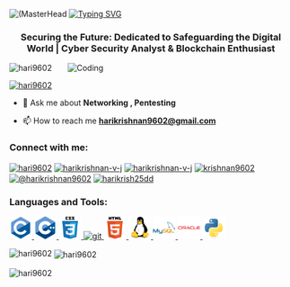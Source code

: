 ![(MasterHead](https://user-images.githubusercontent.com/74038190/225813708-98b745f2-7d22-48cf-9150-083f1b00d6c9.gif)
[![Typing SVG](https://readme-typing-svg.herokuapp.com?font=Fira+Code&size=25&pause=1000&color=F6F7F7&random=false&width=435&lines=Hi+%F0%9F%91%8B%2C+I'm+Harikrishnan+V+J)](https://git.io/typing-svg)
<h3 align="center">Securing the Future: Dedicated to Safeguarding the Digital World | Cyber Security Analyst & Blockchain Enthusiast</h3>

<img align="right" alt="Coding" width="400" src="https://cdn.dribbble.com/users/1162077/screenshots/3848914/programmer.gif">


<p align="left"> <img src="https://komarev.com/ghpvc/?username=hari9602&label=Profile%20views&color=0e75b6&style=flat" alt="hari9602" /> </p>

<p align="left"> <a href="https://twitter.com/hari9602" target="blank"><img src="https://img.shields.io/twitter/follow/hari9602?logo=twitter&style=for-the-badge" alt="hari9602" /></a> </p>

- 💬 Ask me about **Networking , Pentesting**

- 📫 How to reach me **harikrishnan9602@gmail.com**

<h3 align="left">Connect with me:</h3>
<p align="left">
<a href="https://twitter.com/hari9602" target="blank"><img align="center" src="https://raw.githubusercontent.com/rahuldkjain/github-profile-readme-generator/master/src/images/icons/Social/twitter.svg" alt="hari9602" height="30" width="40" /></a>
<a href="https://linkedin.com/in/harikrishnan-v-j" target="blank"><img align="center" src="https://raw.githubusercontent.com/rahuldkjain/github-profile-readme-generator/master/src/images/icons/Social/linked-in-alt.svg" alt="harikrishnan-v-j" height="30" width="40" /></a>
<a href="https://stackoverflow.com/users/harikrishnan-v-j" target="blank"><img align="center" src="https://raw.githubusercontent.com/rahuldkjain/github-profile-readme-generator/master/src/images/icons/Social/stack-overflow.svg" alt="harikrishnan-v-j" height="30" width="40" /></a>
<a href="https://instagram.com/krishnan9602" target="blank"><img align="center" src="https://raw.githubusercontent.com/rahuldkjain/github-profile-readme-generator/master/src/images/icons/Social/instagram.svg" alt="krishnan9602" height="30" width="40" /></a>
<a href="https://www.hackerearth.com/@harikrishnan9602" target="blank"><img align="center" src="https://raw.githubusercontent.com/rahuldkjain/github-profile-readme-generator/master/src/images/icons/Social/hackerearth.svg" alt="@harikrishnan9602" height="30" width="40" /></a>
<a href="https://auth.geeksforgeeks.org/user/harikrish25dd" target="blank"><img align="center" src="https://raw.githubusercontent.com/rahuldkjain/github-profile-readme-generator/master/src/images/icons/Social/geeks-for-geeks.svg" alt="harikrish25dd" height="30" width="40" /></a>
</p>

<h3 align="left">Languages and Tools:</h3>
<p align="left"> <a href="https://www.cprogramming.com/" target="_blank" rel="noreferrer"> <img src="https://raw.githubusercontent.com/devicons/devicon/master/icons/c/c-original.svg" alt="c" width="40" height="40"/> </a> <a href="https://www.w3schools.com/cpp/" target="_blank" rel="noreferrer"> <img src="https://raw.githubusercontent.com/devicons/devicon/master/icons/cplusplus/cplusplus-original.svg" alt="cplusplus" width="40" height="40"/> </a> <a href="https://www.w3schools.com/css/" target="_blank" rel="noreferrer"> <img src="https://raw.githubusercontent.com/devicons/devicon/master/icons/css3/css3-original-wordmark.svg" alt="css3" width="40" height="40"/> </a> <a href="https://git-scm.com/" target="_blank" rel="noreferrer"> <img src="https://www.vectorlogo.zone/logos/git-scm/git-scm-icon.svg" alt="git" width="40" height="40"/> </a> <a href="https://www.w3.org/html/" target="_blank" rel="noreferrer"> <img src="https://raw.githubusercontent.com/devicons/devicon/master/icons/html5/html5-original-wordmark.svg" alt="html5" width="40" height="40"/> </a> <a href="https://www.linux.org/" target="_blank" rel="noreferrer"> <img src="https://raw.githubusercontent.com/devicons/devicon/master/icons/linux/linux-original.svg" alt="linux" width="40" height="40"/> </a> <a href="https://www.mysql.com/" target="_blank" rel="noreferrer"> <img src="https://raw.githubusercontent.com/devicons/devicon/master/icons/mysql/mysql-original-wordmark.svg" alt="mysql" width="40" height="40"/> </a> <a href="https://www.oracle.com/" target="_blank" rel="noreferrer"> <img src="https://raw.githubusercontent.com/devicons/devicon/master/icons/oracle/oracle-original.svg" alt="oracle" width="40" height="40"/> </a> <a href="https://www.python.org" target="_blank" rel="noreferrer"> <img src="https://raw.githubusercontent.com/devicons/devicon/master/icons/python/python-original.svg" alt="python" width="40" height="40"/> </a> </p>

<p><img align="left" src="https://github-readme-stats.vercel.app/api/top-langs?username=hari9602&show_icons=true&locale=en&layout=compact" alt="hari9602" /></p>

<p>&nbsp;<img align="center" src="https://github-readme-stats.vercel.app/api?username=hari9602&show_icons=true&locale=en" alt="hari9602" /></p>

<p><img align="center" src="https://github-readme-streak-stats.herokuapp.com/?user=hari9602&" alt="hari9602" /></p>
